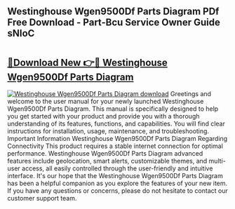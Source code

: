## Westinghouse Wgen9500Df Parts Diagram PDf Free Download - Part-Bcu Service Owner Guide sNIoC

# <h2><a href="http://dfo8an.blite.top/?on=Westinghouse+Wgen9500Df+Parts+Diagram">🔗Download New 👉🔴 Westinghouse Wgen9500Df Parts Diagram</a></h2>

[![Westinghouse Wgen9500Df Parts Diagram download](https://i.imgur.com/lujVjoI.png)](http://dfo8an.blite.top/?on=Westinghouse+Wgen9500Df+Parts+Diagram)
Greetings and welcome to the user manual for your newly launched Westinghouse Wgen9500Df Parts Diagram. This manual is specifically designed to help you get started with your product and provide you with a thorough understanding of its features, functions, and capabilities. You will find clear instructions for installation, usage, maintenance, and troubleshooting. Important Information Westinghouse Wgen9500Df Parts Diagram Regarding Connectivity This product requires a stable internet connection for optimal performance. Westinghouse Wgen9500Df Parts Diagram advanced features include geolocation, smart alerts, customizable themes, and multi-user access, all easily controlled through the user-friendly and intuitive interface. It's our hope that the Westinghouse Wgen9500Df Parts Diagram has been a helpful companion as you explore the features of your new item. If you have any questions or concerns, please do not hesitate to contact our customer support team.

